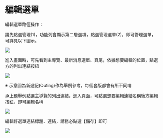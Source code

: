 # 編輯選單
編輯選單路徑操作：

請先點選管理(1)，功能列會顯示第二層選項，點選管理選單(2)，即可管理選單，可詳見以下圖示。

![](https://i.imgur.com/ooAbDOk.png)

進入畫面時，可先看到主導覽、最新消息選單、頁尾，依據想要編輯的位置，點選方的列出連結按紐

![](https://i.imgur.com/YtEFmU5.png)

※ 示意圖為新遊記(Outing)作為舉例參考，每個套版都會有所不同唷

承上題舉例點選主導覽的列出連結，進入頁面，可點選想要編輯連結名稱後方編輯按鈕，即可編輯名稱

![](https://i.imgur.com/QWS1HWH.png)

編輯好選單連結標題、連結，請務必點選【儲存】即可

![](https://i.imgur.com/xVVMdB0.png)

